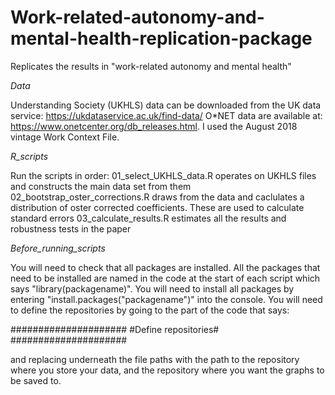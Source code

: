 # Work-related-autonomy-and-mental-health-replication-package
Replicates the results in "work-related autonomy and mental health"

_Data_

Understanding Society (UKHLS) data can be downloaded from the UK data service: https://ukdataservice.ac.uk/find-data/
O*NET data are available at: https://www.onetcenter.org/db_releases.html. I used the August 2018 vintage Work Context File.

_R_scripts_

Run the scripts in order:
01_select_UKHLS_data.R operates on UKHLS files and constructs the main data set from them
02_bootstrap_oster_corrections.R draws from the data and caclulates a distribution of oster corrected coefficients. These are used to calculate standard errors
03_calculate_results.R estimates all the results and robustness tests in the paper

_Before_running_scripts_

You will need to check that all packages are installed. All the packages that need to be installed are named in the code at the start of each script which says "library(packagename)". You will need to install all packages by entering "install.packages("packagename")" into the console.
You will need to define the repositories by going to the part of the code that says:

#####################
#Define repositories#
#####################

and replacing underneath the file paths with the path to the repository where you store your data, and the repository where you want the graphs to be saved to.
